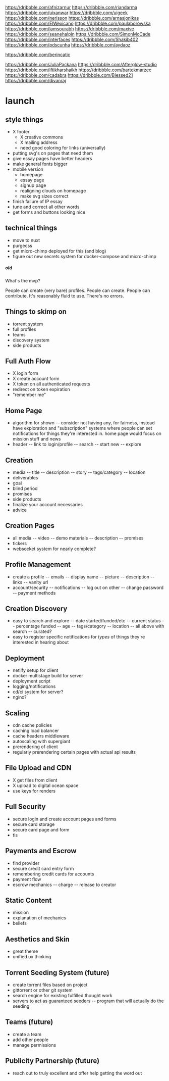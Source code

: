 https://dribbble.com/afnizarnur
https://dribbble.com/riandarma
https://dribbble.com/uixanwar
https://dribbble.com/uigeek
https://dribbble.com/nerisson
https://dribbble.com/arnasjonikas
https://dribbble.com/ElWexicano
https://dribbble.com/paulaborowska
https://dribbble.com/iamsourabh
https://dribbble.com/maxive
https://dribbble.com/seanehalpin
https://dribbble.com/SimonMcCade
https://dribbble.com/interfaces
https://dribbble.com/Shakib402
https://dribbble.com/pdscunha
https://dribbble.com/aydaoz

https://dribbble.com/berincatic

https://dribbble.com/JuliaPackana
https://dribbble.com/Afterglow-studio
https://dribbble.com/iftikharshaikh
https://dribbble.com/bartekmarzec
https://dribbble.com/cadabra
https://dribbble.com/Blessed21
https://dribbble.com/divanraj

# launch

## style things
- X footer
	- X creative commons
	- X mailing address
	- need good coloring for links (universally)
- putting svg's on pages that need them
- give essay pages have better headers
- make general fonts bigger
- mobile version
	- homepage
	- essay page
	- signup page
	- realigning clouds on homepage
	- make svg sizes correct
- finish failure of IP essay
- tune and correct all other words
- get forms and buttons looking nice

## technical things
- move to nuxt
- purgecss
- get micro-chimp deployed for this (and blog)
- figure out new secrets system for docker-compose and micro-chimp


##### old
What's the mvp?

People can create (very bare) profiles.
People can create.
People can contribute.
It's reasonably fluid to use.
There's no errors.

## Things to skimp on
- torrent system
- full profiles
- teams
- discovery system
- side products


## Full Auth Flow
- X login form
- X create account form
- X token on all authenticated requests
- redirect on token expiration
- "remember me"

## Home Page
- algorithm for shown
-- consider not having any, for fairness, instead have exploration and "subscription" systems where people can set notifications for things they're interested in. home page would focus on mission stuff and news
- header
-- link to login/profile
-- search
-- start new
-- explore

## Creation
- media
-- title
-- description
-- story
-- tags/category
-- location
- deliverables
- goal
- blind period
- promises
- side products
- finalize your account necessaries
- advice

## Creation Pages
- all media
-- video
-- demo materials
-- description
-- promises
- tickers
- websocket system for nearly complete?

## Profile Management
- create a profile
-- emails
-- display name
-- picture
-- description
-- links
-- vanity url
- account/security
-- notifications
-- log out on other
-- change password
-- payment methods

## Creation Discovery
- easy to search and explore
-- date started/funded/etc
-- current status
-- percentage funded
-- age
-- tags/category
-- location
-- all above with search
-- curated?
- easy to register specific notifications for *types* of things they're interested in hearing about

## Deployment
- netlify setup for client
- docker multistage build for server
- deployment script
- logging/notifications
- cd/ci system for server?
- nginx?

## Scaling
- cdn cache policies
- caching load balancer
- cache headers middleware
- autoscaling with supergiant
- prerendering of client
- regularly prerendering certain pages with actual api results

## File Upload and CDN
- X get files from client
- X upload to digital ocean space
- use keys for renders

## Full Security
- secure login and create account pages and forms
- secure card storage
- secure card page and form
- tls

## Payments and Escrow
- find provider
- secure credit card entry form
- remembering credit cards for accounts
- payment flow
- escrow mechanics
-- charge
-- release to creator

## Static Content
- mission
- explanation of mechanics
- beliefs

## Aesthetics and Skin
- great theme
- unified ux thinking

## Torrent Seeding System (future)
- create torrent files based on project
- gittorrent or other git system
- search engine for existing fulfilled thought work
- servers to act as guaranteed seeders
-- program that will actually do the seeding

## Teams (future)
- create a team
- add other people
- manage permissions

## Publicity Partnership (future)
- reach out to truly excellent and offer help getting the word out
